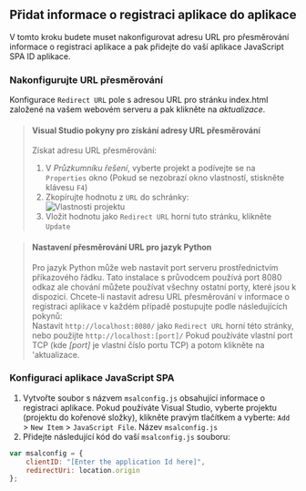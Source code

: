 ## <a name="add-the-applications-registration-information-to-your-app"></a>Přidat informace o registraci aplikace do aplikace

V tomto kroku budete muset nakonfigurovat adresu URL pro přesměrování informace o registraci aplikace a pak přidejte do vaší aplikace JavaScript SPA ID aplikace.

### <a name="configure-redirect-url"></a>Nakonfigurujte URL přesměrování

Konfigurace `Redirect URL` pole s adresou URL pro stránku index.html založené na vašem webovém serveru a pak klikněte na *aktualizace*.


> #### <a name="visual-studio-instructions-for-obtaining-redirect-url"></a>Visual Studio pokyny pro získání adresy URL přesměrování
> Získat adresu URL přesměrování:
> 1.    V *Průzkumníku řešení*, vyberte projekt a podívejte se na `Properties` okno (Pokud se nezobrazí okno vlastností, stiskněte klávesu `F4`)
> 2.    Zkopírujte hodnotu z `URL` do schránky:<br/> ![Vlastnosti projektu](media/active-directory-develop-guidedsetup-javascriptspa-configure/vs-project-properties-screenshot.png)<br />
> 3.    Vložit hodnotu jako `Redirect URL` horní tuto stránku, klikněte `Update`

<p/>

> #### <a name="setting-redirect-url-for-python"></a>Nastavení přesměrování URL pro jazyk Python
> Pro jazyk Python může web nastavit port serveru prostřednictvím příkazového řádku. Tato instalace s průvodcem používá port 8080 odkaz ale chování můžete používat všechny ostatní porty, které jsou k dispozici. Chcete-li nastavit adresu URL přesměrování v informace o registraci aplikace v každém případě postupujte podle následujících pokynů:<br/>
> Nastavit `http://localhost:8080/` jako `Redirect URL` horní této stránky, nebo použijte `http://localhost:[port]/` Pokud používáte vlastní port TCP (kde *[port]* je vlastní číslo portu TCP) a potom klikněte na 'aktualizace.

### <a name="configure-your-javascript-spa-application"></a>Konfiguraci aplikace JavaScript SPA

1.  Vytvořte soubor s názvem `msalconfig.js` obsahující informace o registraci aplikace. Pokud používáte Visual Studio, vyberte projektu (projektu do kořenové složky), klikněte pravým tlačítkem a vyberte: `Add`  >  `New Item`  >  `JavaScript File`. Název `msalconfig.js`
2.  Přidejte následující kód do vaší `msalconfig.js` souboru:

```javascript
var msalconfig = {
    clientID: "[Enter the application Id here]",
    redirectUri: location.origin
};
``` 
